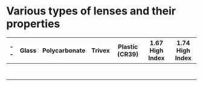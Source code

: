 # Various types of lenses and their properties

| --            | Glass | Polycarbonate | Trivex | Plastic (CR39) | 1.67 High Index | 1.74 High Index | 
|--|--|--|--|--|--|--| 
|  |  |  |  |  |  |  | 
|  |  |  |  |  |  |  | 
|  |  |  |  |  |  |  | 
|  |  |  |  |  |  |  | 
|  |  |  |  |  |  |  | 
|  |  |  |  |  |  |  | 
|  |  |  |  |  |  |  | 
